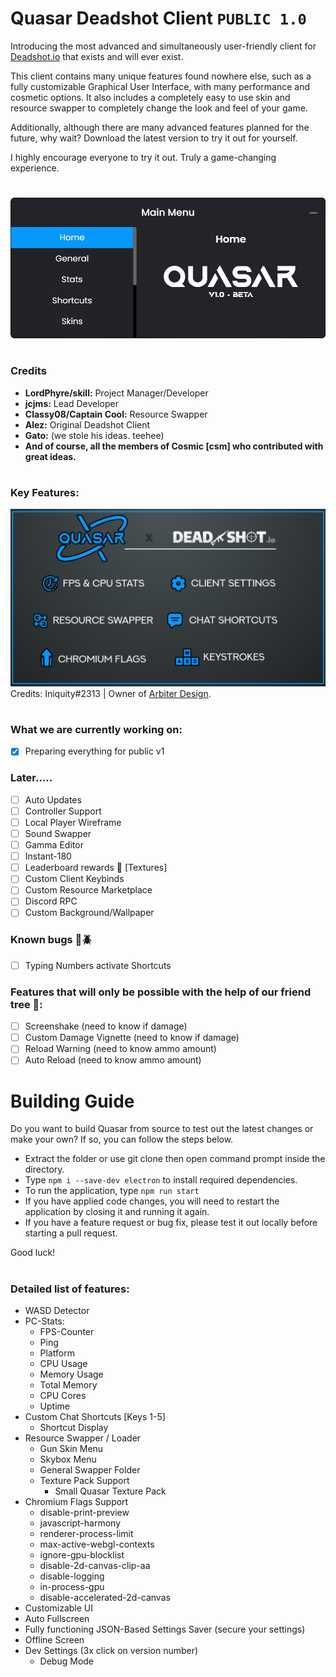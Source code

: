 # Quasar Deadshot Client `PUBLIC 1.0`

Introducing the most advanced and simultaneously user-friendly client for [Deadshot.io](https://deadshot.io/) that exists and will ever exist.

This client contains many unique features found nowhere else, such as a fully customizable Graphical User Interface, with many performance and cosmetic options. It also includes a completely easy to use skin and resource swapper to completely change the look and feel of your game. 

Additionally, although there are many advanced features planned for the future, why wait? Download the latest version to try it out for yourself.

I highly encourage everyone to try it out. Truly a game-changing experience.
 
#
![](images/home.png)
#

### Credits

* **LordPhyre/skill:** Project Manager/Developer
* **jcjms:** Lead Developer
* **Classy08/Captain Cool:** Resource Swapper
* **Alez:** Original Deadshot Client
* **Gato:** (we stole his ideas. teehee)
* **And of course, all the members of Cosmic [csm] who contributed with great ideas.**

#

### Key Features:

![](images/Quasar_Feature_List_2.png)
Credits: Iniquity#2313 | Owner of [Arbiter Design](https://www.arbiterdesign.net/).

#

### What we are currently working on:
- [x] Preparing everything for public v1

### Later.....
- [ ] Auto Updates
- [ ] Controller Support
- [ ] Local Player Wireframe
- [ ] Sound Swapper
- [ ] Gamma Editor
- [ ] Instant-180
- [ ] Leaderboard rewards 👀 [Textures]
- [ ] Custom Client Keybinds
- [ ] Custom Resource Marketplace
- [ ] Discord RPC
- [ ] Custom Background/Wallpaper

### Known bugs 🚨🪲
- [ ] Typing Numbers activate Shortcuts

### Features that will only be possible with the help of our friend tree 🙂:
- [ ] Screenshake (need to know if damage)
- [ ] Custom Damage Vignette (need to know if damage)
- [ ] Reload Warning (need to know ammo amount)
- [ ] Auto Reload (need to know ammo amount)

# Building Guide
Do you want to build Quasar from source to test out the latest changes or make your own? 
If so, you can follow the steps below.

- Extract the folder or use git clone then open command prompt inside the directory.
- Type `npm i --save-dev electron` to install required dependencies.
- To run the application, type `npm run start`
- If you have applied code changes, you will need to restart the application by closing it and running it again.
- If you have a feature request or bug fix, please test it out locally before starting a pull request.

Good luck!

#
### Detailed list of features:

- WASD Detector
- PC-Stats:
    - FPS-Counter
    - Ping
    - Platform
    - CPU Usage
    - Memory Usage
    - Total Memory
    - CPU Cores
    - Uptime
- Custom Chat Shortcuts [Keys 1-5]
    - Shortcut Display
- Resource Swapper / Loader
    - Gun Skin Menu
    - Skybox Menu
    - General Swapper Folder
    - Texture Pack Support
        - Small Quasar Texture Pack
- Chromium Flags Support
    - disable-print-preview
    - javascript-harmony
    - renderer-process-limit
    - max-active-webgl-contexts
    - ignore-gpu-blocklist
    - disable-2d-canvas-clip-aa
    - disable-logging
    - in-process-gpu
    - disable-accelerated-2d-canvas
- Customizable UI
- Auto Fullscreen
- Fully functioning JSON-Based Settings Saver (secure your settings)
- Offline Screen
- Dev Settings (3x click on version number)
    - Debug Mode

#
